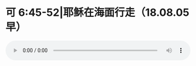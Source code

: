 # 可 6:45-52|耶稣在海面行走（18.08.05早）

<audio style="width: 100%;" preload="false" controls controlslist="nodownload"><source src="//cdn.simai.ml/audio/mp3/old/26370.mp3" type="audio/mpeg">Your browser does not support the audio element.</audio>


